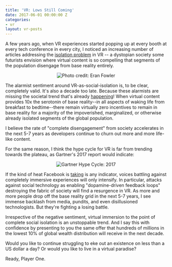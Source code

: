 ```yaml
---
title: 'VR: Lows Still Coming'
date: 2017-06-01 00:00:00 Z
categories:
- vr
layout: vr-posts
---
```


A few years ago, when VR experiences started popping up at every booth at every tech conference in every city, I noticed an increasing number of articles addressing the [isolation problem](http://factor-tech.com/feature/is-virtual-reality-going-to-make-us-withdraw-from-the-real-world/) in VR -- a dystopian society some futurists envision where virtual content is so compelling that segments of the population disengage from base reality entirely. 

<p align="center">
  <img src="https://factor-tech.com/wp-content/uploads/2015/10/Image-courtesy-of-Eran-Fowler.jpg" class="img-responsive" alt="Photo credit: Eran Fowler"/>
</p>

The alarmist sentiment around VR-as-social-isolation is, to be clear, completely valid. It's also a decade too late. Because these alarmists are missing the societal trend that's already [happening](https://www.npr.org/templates/story/story.php?storyId=6535284)! When virtual content provides 10x the serotonin of base reality--in all aspects of waking life from breakfast to bedtime--there remain virtually zero incentives to remain in base reality for a majority of the impoverished, marginalized, or otherwise already isolated segments of the global population. 

I believe the rate of "complete disengagement" from society accelerates in the next 5-7 years as developers continue to churn out more and more life-like content.

For the same reason, I think the hype cycle for VR is far from trending towards the plateau, as Gartner's 2017 report would indicate:

<p align="center">
  <img src="https://blogs.gartner.com/smarterwithgartner/files/2017/08/Emerging-Technology-Hype-Cycle-for-2017_Infographic_R6A.jpg" class="img-responsive" alt="Gartner Hype Cycle: 2017"/>
</p>

If the kind of heat Facebook is [taking](https://www.theguardian.com/technology/2017/nov/09/facebook-sean-parker-vulnerability-brain-psychology) is any indicator, voices battling against completely immersive experiences will only intensify. In particular, attacks against social technology as enabling "dopamine-driven feedback loops" destroying the fabric of society will find a resurgence in VR. As more and more people drop off the base reality grid in the next 5-7 years, I see immense backlash from media, pundits, and even disillusioned technologists. But they're fighting a losing battle. 

Irrespective of the negative sentiment, virtual immersion to the point of complete social isolation is an unstoppable trend. And I say this with confidence by presenting to you the same offer that hundreds of millions in the lowest 10% of global wealth distribution will receive in the next decade.

Would you like to continue struggling to eke out an existence on less than a US dollar a day? Or would you like to live in a virtual paradise? 

Ready, Player One.